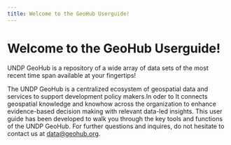 ```yaml
---
title: Welcome to the GeoHub Userguide!
---
```


# Welcome to the GeoHub Userguide!

<justify> UNDP GeoHub is a repository of a wide array of data sets of the most recent time span available at your fingertips!

The UNDP GeoHub is a centralized ecosystem of geospatial data and services to support development policy makers.In oder to
It connects geospatial knowledge and knowhow across the organization to enhance evidence-based decision making with relevant data-led insights.
This user guide has been developed to walk you through the key tools and functions of the UNDP GeoHub. For further questions and inquires, do not hesitate to contact us at data@geohub.org.
